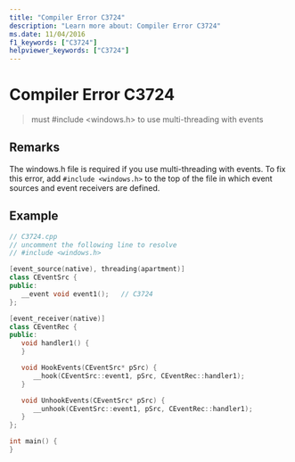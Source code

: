 ```yaml
---
title: "Compiler Error C3724"
description: "Learn more about: Compiler Error C3724"
ms.date: 11/04/2016
f1_keywords: ["C3724"]
helpviewer_keywords: ["C3724"]
---
```

# Compiler Error C3724

> must #include \<windows.h> to use multi-threading with events

## Remarks

The windows.h file is required if you use multi-threading with events. To fix this error, add `#include <windows.h>` to the top of the file in which event sources and event receivers are defined.

## Example

```cpp
// C3724.cpp
// uncomment the following line to resolve
// #include <windows.h>

[event_source(native), threading(apartment)]
class CEventSrc {
public:
   __event void event1();   // C3724
};

[event_receiver(native)]
class CEventRec {
public:
   void handler1() {
   }

   void HookEvents(CEventSrc* pSrc) {
      __hook(CEventSrc::event1, pSrc, CEventRec::handler1);
   }

   void UnhookEvents(CEventSrc* pSrc) {
      __unhook(CEventSrc::event1, pSrc, CEventRec::handler1);
   }
};

int main() {
}
```
